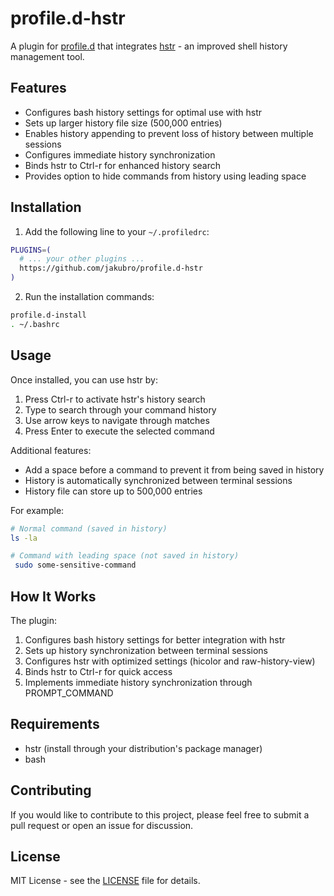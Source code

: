 # profile.d-hstr

A plugin for [profile.d](https://github.com/jakubro/profile.d) that integrates [hstr](https://github.com/dvorka/hstr) -
an improved shell history management tool.

## Features

- Configures bash history settings for optimal use with hstr
- Sets up larger history file size (500,000 entries)
- Enables history appending to prevent loss of history between multiple sessions
- Configures immediate history synchronization
- Binds hstr to Ctrl-r for enhanced history search
- Provides option to hide commands from history using leading space

## Installation

1. Add the following line to your `~/.profiledrc`:

```bash
PLUGINS=(
  # ... your other plugins ...
  https://github.com/jakubro/profile.d-hstr
)
```

2. Run the installation commands:

```bash
profile.d-install
. ~/.bashrc
```

## Usage

Once installed, you can use hstr by:

1. Press Ctrl-r to activate hstr's history search
2. Type to search through your command history
3. Use arrow keys to navigate through matches
4. Press Enter to execute the selected command

Additional features:

- Add a space before a command to prevent it from being saved in history
- History is automatically synchronized between terminal sessions
- History file can store up to 500,000 entries

For example:

```bash
# Normal command (saved in history)
ls -la

# Command with leading space (not saved in history)
 sudo some-sensitive-command
```

## How It Works

The plugin:

1. Configures bash history settings for better integration with hstr
2. Sets up history synchronization between terminal sessions
3. Configures hstr with optimized settings (hicolor and raw-history-view)
4. Binds hstr to Ctrl-r for quick access
5. Implements immediate history synchronization through PROMPT_COMMAND

## Requirements

- hstr (install through your distribution's package manager)
- bash

## Contributing

If you would like to contribute to this project, please feel free to submit a pull request or open an issue for
discussion.

## License

MIT License - see the [LICENSE](LICENSE) file for details.

